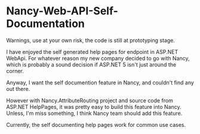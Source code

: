 # Nancy-Web-API-Self-Documentation

Warnings, use at your own risk, the code is still at prototyping stage.

I have enjoyed the self generated help pages for endpoint in ASP.NET WebApi.
For whatever reason my new company decided to go with Nancy, which is probably a sound decision if ASP.NET 5 isn't just around the corner.

Anyway, I want the self documention feature in Nancy, and couldn't find any out there.

However with Nancy.AttributeRouting project and source code from ASP.NET HelpPages, 
it was pretty easy to build this feature into Nancy. Unless, I'm miss something, 
I think Nancy team should add this feature.

Currently, the self documenting help pages work for common use cases.

